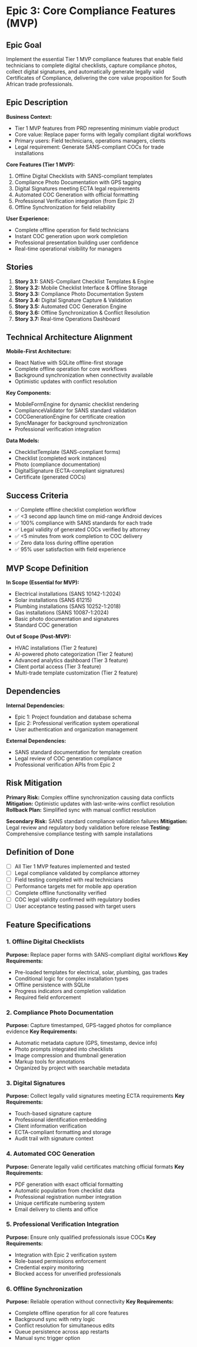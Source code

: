 # Epic 3: Core Compliance Features (MVP)

## Epic Goal
Implement the essential Tier 1 MVP compliance features that enable field technicians to complete digital checklists, capture compliance photos, collect digital signatures, and automatically generate legally valid Certificates of Compliance, delivering the core value proposition for South African trade professionals.

## Epic Description

**Business Context:**
- Tier 1 MVP features from PRD representing minimum viable product
- Core value: Replace paper forms with legally compliant digital workflows
- Primary users: Field technicians, operations managers, clients
- Legal requirement: Generate SANS-compliant COCs for trade installations

**Core Features (Tier 1 MVP):**
1. Offline Digital Checklists with SANS-compliant templates
2. Compliance Photo Documentation with GPS tagging
3. Digital Signatures meeting ECTA legal requirements
4. Automated COC Generation with official formatting
5. Professional Verification integration (from Epic 2)
6. Offline Synchronization for field reliability

**User Experience:**
- Complete offline operation for field technicians
- Instant COC generation upon work completion
- Professional presentation building user confidence
- Real-time operational visibility for managers

## Stories

1. **Story 3.1:** SANS-Compliant Checklist Templates & Engine
2. **Story 3.2:** Mobile Checklist Interface & Offline Storage
3. **Story 3.3:** Compliance Photo Documentation System
4. **Story 3.4:** Digital Signature Capture & Validation
5. **Story 3.5:** Automated COC Generation Engine
6. **Story 3.6:** Offline Synchronization & Conflict Resolution
7. **Story 3.7:** Real-time Operations Dashboard

## Technical Architecture Alignment

**Mobile-First Architecture:**
- React Native with SQLite offline-first storage
- Complete offline operation for core workflows
- Background synchronization when connectivity available
- Optimistic updates with conflict resolution

**Key Components:**
- MobileFormEngine for dynamic checklist rendering
- ComplianceValidator for SANS standard validation
- COCGenerationEngine for certificate creation
- SyncManager for background synchronization
- Professional verification integration

**Data Models:**
- ChecklistTemplate (SANS-compliant forms)
- Checklist (completed work instances)
- Photo (compliance documentation)
- DigitalSignature (ECTA-compliant signatures)
- Certificate (generated COCs)

## Success Criteria

- ✅ Complete offline checklist completion workflow
- ✅ <3 second app launch time on mid-range Android devices
- ✅ 100% compliance with SANS standards for each trade
- ✅ Legal validity of generated COCs verified by attorney
- ✅ <5 minutes from work completion to COC delivery
- ✅ Zero data loss during offline operation
- ✅ 95% user satisfaction with field experience

## MVP Scope Definition

**In Scope (Essential for MVP):**
- Electrical installations (SANS 10142-1:2024)
- Solar installations (SANS 61215)
- Plumbing installations (SANS 10252-1:2018)
- Gas installations (SANS 10087-1:2024)
- Basic photo documentation and signatures
- Standard COC generation

**Out of Scope (Post-MVP):**
- HVAC installations (Tier 2 feature)
- AI-powered photo categorization (Tier 2 feature)
- Advanced analytics dashboard (Tier 3 feature)
- Client portal access (Tier 3 feature)
- Multi-trade template customization (Tier 2 feature)

## Dependencies

**Internal Dependencies:**
- Epic 1: Project foundation and database schema
- Epic 2: Professional verification system operational
- User authentication and organization management

**External Dependencies:**
- SANS standard documentation for template creation
- Legal review of COC generation compliance
- Professional verification APIs from Epic 2

## Risk Mitigation

**Primary Risk:** Complex offline synchronization causing data conflicts
**Mitigation:** Optimistic updates with last-write-wins conflict resolution
**Rollback Plan:** Simplified sync with manual conflict resolution

**Secondary Risk:** SANS standard compliance validation failures
**Mitigation:** Legal review and regulatory body validation before release
**Testing:** Comprehensive compliance testing with sample installations

## Definition of Done

- [ ] All Tier 1 MVP features implemented and tested
- [ ] Legal compliance validated by compliance attorney
- [ ] Field testing completed with real technicians
- [ ] Performance targets met for mobile app operation
- [ ] Complete offline functionality verified
- [ ] COC legal validity confirmed with regulatory bodies
- [ ] User acceptance testing passed with target users

## Feature Specifications

### 1. Offline Digital Checklists
**Purpose:** Replace paper forms with SANS-compliant digital workflows
**Key Requirements:**
- Pre-loaded templates for electrical, solar, plumbing, gas trades
- Conditional logic for complex installation types
- Offline persistence with SQLite
- Progress indicators and completion validation
- Required field enforcement

### 2. Compliance Photo Documentation
**Purpose:** Capture timestamped, GPS-tagged photos for compliance evidence
**Key Requirements:**
- Automatic metadata capture (GPS, timestamp, device info)
- Photo prompts integrated into checklists
- Image compression and thumbnail generation
- Markup tools for annotations
- Organized by project with searchable metadata

### 3. Digital Signatures
**Purpose:** Collect legally valid signatures meeting ECTA requirements
**Key Requirements:**
- Touch-based signature capture
- Professional identification embedding
- Client information verification
- ECTA-compliant formatting and storage
- Audit trail with signature context

### 4. Automated COC Generation
**Purpose:** Generate legally valid certificates matching official formats
**Key Requirements:**
- PDF generation with exact official formatting
- Automatic population from checklist data
- Professional registration number integration
- Unique certificate numbering system
- Email delivery to clients and office

### 5. Professional Verification Integration
**Purpose:** Ensure only qualified professionals issue COCs
**Key Requirements:**
- Integration with Epic 2 verification system
- Role-based permissions enforcement
- Credential expiry monitoring
- Blocked access for unverified professionals

### 6. Offline Synchronization
**Purpose:** Reliable operation without connectivity
**Key Requirements:**
- Complete offline operation for all core features
- Background sync with retry logic
- Conflict resolution for simultaneous edits
- Queue persistence across app restarts
- Manual sync trigger option